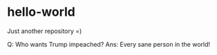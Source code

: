 # hello-world
Just another repository =)

Q: Who wants Trump impeached?
Ans: Every sane person in the world!
